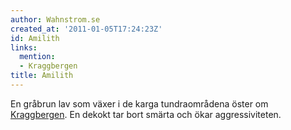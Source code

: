 ```yaml
---
author: Wahnstrom.se
created_at: '2011-01-05T17:24:23Z'
id: Amilith
links:
  mention:
  - Kraggbergen
title: Amilith
---
```


En gråbrun lav som växer i de karga tundraområdena öster om [Kraggbergen]. En dekokt tar bort smärta
och ökar aggressiviteten.

  [Kraggbergen]: Kraggbergen